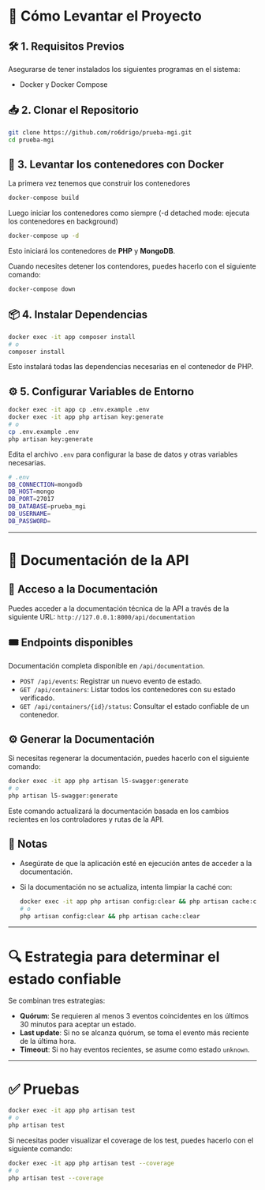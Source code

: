# 🚀 Cómo Levantar el Proyecto

## 🛠️ 1. Requisitos Previos

Asegurarse de tener instalados los siguientes programas en el sistema:

-   Docker y Docker Compose

## 📥 2. Clonar el Repositorio

```sh
git clone https://github.com/ro6drigo/prueba-mgi.git
cd prueba-mgi
```

## 🐳 3. Levantar los contenedores con Docker

La primera vez tenemos que construir los contenedores

```sh
docker-compose build
```

Luego iniciar los contenedores como siempre (-d detached mode: ejecuta los contenedores en background)

```sh
docker-compose up -d
```

Esto iniciará los contenedores de **PHP** y **MongoDB**.

Cuando necesites detener los contendores, puedes hacerlo con el siguiente comando:

```sh
docker-compose down
```

## 📦 4. Instalar Dependencias

```sh
docker exec -it app composer install
# o
composer install
```

Esto instalará todas las dependencias necesarias en el contenedor de PHP.

## ⚙️ 5. Configurar Variables de Entorno

```sh
docker exec -it app cp .env.example .env
docker exec -it app php artisan key:generate
# o
cp .env.example .env
php artisan key:generate
```

Edita el archivo `.env` para configurar la base de datos y otras variables necesarias.

```sh
# .env
DB_CONNECTION=mongodb
DB_HOST=mongo
DB_PORT=27017
DB_DATABASE=prueba_mgi
DB_USERNAME=
DB_PASSWORD=
```

---

# 📡 Documentación de la API

## 🚀 Acceso a la Documentación

Puedes acceder a la documentación técnica de la API a través de la siguiente URL: `http://127.0.0.1:8000/api/documentation`

## 🎟 Endpoints disponibles

Documentación completa disponible en `/api/documentation`.

-   `POST /api/events`: Registrar un nuevo evento de estado.
-   `GET /api/containers`: Listar todos los contenedores con su estado verificado.
-   `GET /api/containers/{id}/status`: Consultar el estado confiable de un contenedor.

## ⚙️ Generar la Documentación

Si necesitas regenerar la documentación, puedes hacerlo con el siguiente comando:

```sh
docker exec -it app php artisan l5-swagger:generate
# o
php artisan l5-swagger:generate
```

Este comando actualizará la documentación basada en los cambios recientes en los controladores y rutas de la API.

## 📌 Notas

-   Asegúrate de que la aplicación esté en ejecución antes de acceder a la documentación.

-   Si la documentación no se actualiza, intenta limpiar la caché con:

    ```sh
    docker exec -it app php artisan config:clear && php artisan cache:clear
    # o
    php artisan config:clear && php artisan cache:clear
    ```

---

# 🔍 Estrategia para determinar el estado confiable

Se combinan tres estrategias:

-   **Quórum**: Se requieren al menos 3 eventos coincidentes en los últimos 30 minutos para aceptar un estado.
-   **Last update**: Si no se alcanza quórum, se toma el evento más reciente de la última hora.
-   **Timeout**: Si no hay eventos recientes, se asume como estado `unknown`.

---

# ✅ Pruebas

```sh
docker exec -it app php artisan test
# o
php artisan test
```

Si necesitas poder visualizar el coverage de los test, puedes hacerlo con el siguiente comando:

```sh
docker exec -it app php artisan test --coverage
# o
php artisan test --coverage
```
